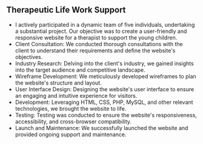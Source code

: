 ## Therapeutic Life Work Support 



* I actively participated in a dynamic team of five individuals, undertaking a substantial project. Our objective was to create a user-friendly and responsive website for a     therapist to support the young children.
* Client Consultation: We conducted thorough consultations with the client to understand their requirements and define the website's objectives.
* Industry Research: Delving into the client's industry, we gained insights into the target audience and competitive landscape.
* Wireframe Development: We meticulously developed wireframes to plan the website's structure and layout.
* User Interface Design: Designing the website's user interface to ensure an engaging and intuitive experience for visitors.
* Development: Leveraging HTML, CSS, PHP, MySQL, and other relevant technologies, we brought the website to life.
* Testing: Testing was conducted to ensure the website's responsiveness, accessibility, and cross-browser compatibility.
* Launch and Maintenance: We successfully launched the website and provided ongoing support and maintenance.
